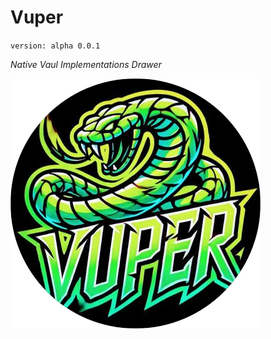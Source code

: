 # Vuper

`version: alpha 0.0.1`

*Native Vaul Implementations Drawer*

![This is an image](https://raw.githubusercontent.com/DamnFilthy/vuper/master/logo.png)